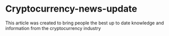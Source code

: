 # Cryptocurrency-news-update
This article was created to bring people the best up to date knowledge and information from the cryptocurrency industry
